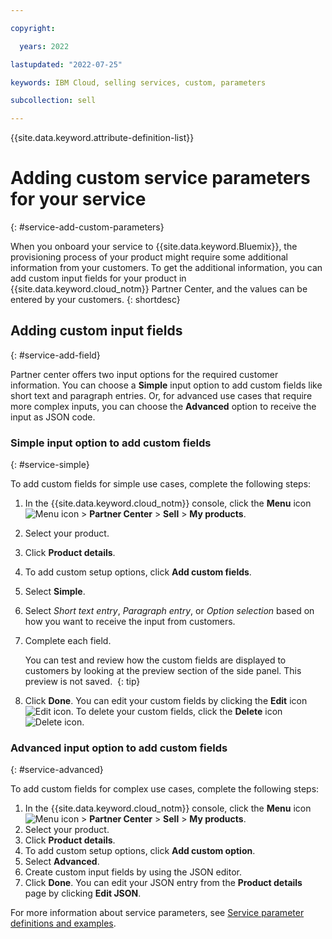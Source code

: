 ```yaml
---

copyright:

  years: 2022

lastupdated: "2022-07-25"

keywords: IBM Cloud, selling services, custom, parameters

subcollection: sell

---
```


{{site.data.keyword.attribute-definition-list}}


# Adding custom service parameters for your service
{: #service-add-custom-parameters}

When you onboard your service to {{site.data.keyword.Bluemix}}, the provisioning process of your product might require some additional information from your customers. To get the additional information, you can add custom input fields for your product in {{site.data.keyword.cloud_notm}} Partner Center, and the values can be entered by your customers.
{: shortdesc}

## Adding custom input fields
{: #service-add-field}
 
Partner center offers two input options for the required customer information. You can choose a **Simple** input option to add custom fields like short text and paragraph entries. Or, for advanced use cases that require more complex inputs, you can choose the **Advanced** option to receive the input as JSON code. 

### Simple input option to add custom fields 
{: #service-simple}

To add custom fields for simple use cases, complete the following steps:

1. In the {{site.data.keyword.cloud_notm}} console, click the **Menu** icon ![Menu icon](../icons/icon_hamburger.svg "Menu") > **Partner Center** > **Sell** > **My products**.
1. Select your product.
1. Click **Product details**.
1. To add custom setup options, click **Add custom fields**.
1. Select **Simple**.
1. Select *Short text entry*, *Paragraph entry*, or *Option selection* based on how you want to receive the input from customers. 
1. Complete each field. 

   You can test and review how the custom fields are displayed to customers by looking at the preview section of the side panel. This preview is not saved. 
   {: tip}
   
1. Click **Done**. You can edit your custom fields by clicking the **Edit** icon ![Edit icon](../icons/edit-tagging.svg "Edit"). To delete your custom fields, click the **Delete** icon ![Delete icon](../../icons/delete.svg "Delete").

### Advanced input option to add custom fields
{: #service-advanced}

To add custom fields for complex use cases, complete the following steps:

1. In the {{site.data.keyword.cloud_notm}} console, click the **Menu** icon ![Menu icon](../icons/icon_hamburger.svg "Menu") > **Partner Center** > **Sell** > **My products**.
1. Select your product.
1. Click **Product details**.
1. To add custom setup options, click **Add custom option**.
1. Select **Advanced**.
1. Create custom input fields by using the JSON editor. 
1. Click **Done**. You can edit your JSON entry from the **Product details** page by clicking **Edit JSON**.

For more information about service parameters, see [Service parameter definitions and examples](/docs/sell?topic=sell-service_parameters_def_examples).


